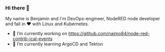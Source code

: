### Hi there 👋

My name is Benjamin and I'm DevOps-engineer, NodeRED node developer and fall in ❤️ with Linux and Kubernetes.

- 🔭 I’m currently working on https://github.com/naimo84/node-red-contrib-ical-events
- 🌱 I’m currently learning ArgoCD and Tekton 

<!-- - 👯 I’m looking to collaborate on ...
- 🤔 I’m looking for help with ... 
- 💬 Ask me about 
- 📫 How to reach me: ...-->
